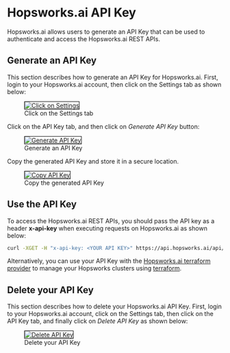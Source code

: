 # Hopsworks.ai API Key

Hopsworks.ai allows users to generate an API Key that can be used to authenticate and access the Hopsworks.ai REST APIs.

## Generate an API Key

This section describes how to generate an API Key for Hopsworks.ai. First, login to your Hopsworks.ai account, then click on the Settings tab as shown below:

<p align="center">
  <figure>
    <a  href="../../assets/images/hopsworksai/apiKey/api-key-1.png">
      <img style="border: 1px solid #000" src="../../assets/images/hopsworksai/apiKey/api-key-1.png" alt="Click on Settings">
    </a>
    <figcaption>Click on the Settings tab</figcaption>
  </figure>
</p>

Click on the API Key tab, and then click on *Generate API Key* button:

<p align="center">
  <figure>
    <a  href="../../assets/images/hopsworksai/apiKey/api-key-2.png">
      <img style="border: 1px solid #000" src="../../assets/images/hopsworksai/apiKey/api-key-2.png" alt="Generate API Key">
    </a>
    <figcaption>Generate an API Key</figcaption>
  </figure>
</p>

Copy the generated API Key and store it in a secure location.

<p align="center">
  <figure>
    <a  href="../../assets/images/hopsworksai/apiKey/api-key-3.png">
      <img style="border: 1px solid #000" src="../../assets/images/hopsworksai/apiKey/api-key-3.png" alt="Copy API Key">
    </a>
    <figcaption>Copy the generated API Key</figcaption>
  </figure>
</p>

## Use the API Key

To access the Hopsworks.ai REST APIs, you should pass the API key as a header **x-api-key** when executing requests on Hopsworks.ai as shown below:

```bash
curl -XGET -H "x-api-key: <YOUR API KEY>" https://api.hopsworks.ai/api/clusters
```

Alternatively, you can use your API Key with the [Hopsworks.ai terraform provider](https://registry.terraform.io/providers/logicalclocks/hopsworksai/latest) to manage your Hopsworks clusters using [terraform](https://www.terraform.io/).

## Delete your API Key

This section describes how to delete your Hopsworks.ai API Key. First, login to your Hopsworks.ai account, click on the Settings tab, then click on the API Key tab, and finally click on *Delete API Key* as shown below:

<p align="center">
  <figure>
    <a  href="../../assets/images/hopsworksai/apiKey/api-key-4.png">
      <img style="border: 1px solid #000" src="../../assets/images/hopsworksai/apiKey/api-key-4.png" alt="Delete API Key">
    </a>
    <figcaption>Delete your API Key</figcaption>
  </figure>
</p>
 
